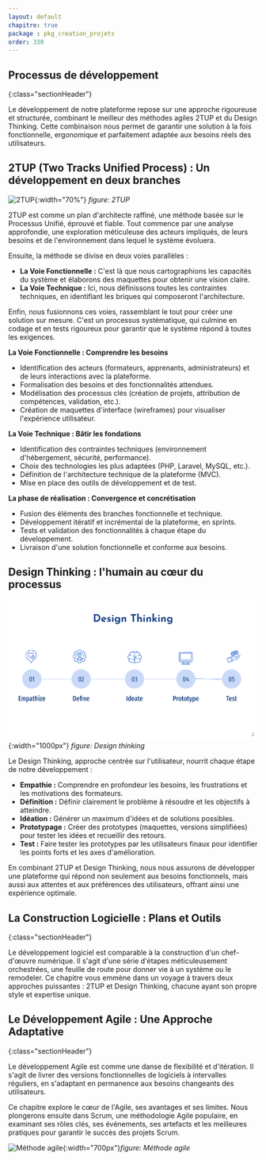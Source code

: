 ```yaml
---
layout: default
chapitre: true
package : pkg_creation_projets
order: 330
---
```


## Processus de développement
{:class="sectionHeader"}

<!-- note -->

Le développement de notre plateforme repose sur une approche rigoureuse et structurée, combinant le meilleur des méthodes agiles 2TUP et du Design Thinking.  Cette combinaison nous permet de garantir une solution  à la fois  fonctionnelle,  ergonomique et parfaitement adaptée aux besoins réels des utilisateurs. 

<!-- new slide -->

## 2TUP (Two Tracks Unified Process) : Un développement en deux branches

![2TUP](/soli-lms/pkg_creation_projets/developpement-agile/images/2TUP.png){:width="70%"}
*figure: 2TUP*
       
<!-- note -->

2TUP est comme un plan d'architecte raffiné, une méthode basée sur le Processus Unifié, éprouvé et fiable.  Tout commence par une analyse approfondie, une exploration méticuleuse des acteurs impliqués, de leurs besoins et de l'environnement dans lequel le système évoluera. 

Ensuite, la méthode se divise en deux voies parallèles : 

   - **La Voie Fonctionnelle :** C'est là que nous cartographions les capacités du système et élaborons des maquettes pour obtenir une vision claire. 
   - **La Voie Technique :**  Ici, nous définissons toutes les contraintes techniques, en identifiant les briques qui composeront l'architecture. 

Enfin, nous fusionnons ces voies, rassemblant le tout pour créer une solution sur mesure. C'est un processus systématique, qui culmine en codage et en tests rigoureux pour garantir que le système répond à toutes les exigences.  

**La Voie Fonctionnelle : Comprendre les besoins**

- Identification des acteurs (formateurs, apprenants, administrateurs) et de leurs interactions avec la plateforme.
- Formalisation des besoins et des fonctionnalités attendues.
- Modélisation des processus clés (création de projets, attribution de compétences,  validation,  etc.).
-  Création de maquettes d'interface (wireframes) pour visualiser l'expérience utilisateur.

**La Voie Technique : Bâtir les fondations** 

- Identification des contraintes techniques (environnement d'hébergement, sécurité,  performance).
- Choix des technologies les plus adaptées  (PHP, Laravel, MySQL,  etc.).
-  Définition de l'architecture technique de la plateforme (MVC).
-  Mise en place des outils de développement et de test. 

**La phase de réalisation : Convergence et concrétisation**

-  Fusion des éléments des branches fonctionnelle et technique.
-  Développement itératif et incrémental de la plateforme, en sprints.
-  Tests et validation des fonctionnalités à chaque étape du développement.
-  Livraison d'une solution fonctionnelle et conforme aux besoins.

<!-- new slide -->

## Design Thinking : l'humain au cœur du processus

![Design thinking](./images/design-thinking.png){:width="1000px"}
_figure: Design thinking_

<!-- note -->

Le Design Thinking,  approche centrée sur l'utilisateur,  nourrit chaque étape de notre développement :

- **Empathie :**  Comprendre en profondeur les besoins, les frustrations et les motivations des formateurs.
- **Définition :**  Définir clairement le problème à résoudre et les objectifs à atteindre.
- **Idéation :**  Générer un maximum d'idées et de solutions possibles. 
- **Prototypage :**  Créer des prototypes (maquettes,  versions simplifiées) pour tester les idées et recueillir des retours. 
- **Test :**  Faire tester les prototypes par les utilisateurs finaux pour identifier les points forts et les axes d'amélioration. 

En combinant 2TUP et Design Thinking,  nous nous assurons de développer une plateforme  qui répond  non seulement  aux besoins fonctionnels,  mais aussi aux attentes et aux préférences des utilisateurs,  offrant ainsi une expérience optimale. 

<!-- new slide -->

## La Construction Logicielle : Plans et Outils
{:class="sectionHeader"}

<!-- note -->

Le développement logiciel est comparable à la construction d'un chef-d'œuvre numérique. Il s'agit d'une série d'étapes méticuleusement orchestrées, une feuille de route pour donner vie à un système ou le remodeler. Ce chapitre vous emmène dans un voyage à travers deux approches puissantes : 2TUP et Design Thinking, chacune ayant son propre style et expertise unique.


<!-- new slide -->

## Le Développement Agile : Une Approche Adaptative

{:class="sectionHeader"}

<!-- note -->

Le développement Agile est comme une danse de flexibilité et d'itération.  Il s'agit de livrer des versions fonctionnelles de logiciels à intervalles réguliers, en s'adaptant en permanence aux besoins changeants des utilisateurs.

Ce chapitre explore le cœur de l'Agile, ses avantages et ses limites. Nous plongerons ensuite dans Scrum, une méthodologie Agile populaire, en examinant ses rôles clés, ses événements, ses artefacts et les meilleures pratiques pour garantir le succès des projets Scrum.


![Méthode agile](/soli-lms/pkg_creation_projets/developpement-agile/images/Scrum.png){:width="700px"}*figure: Méthode agile*

<!-- new slide -->